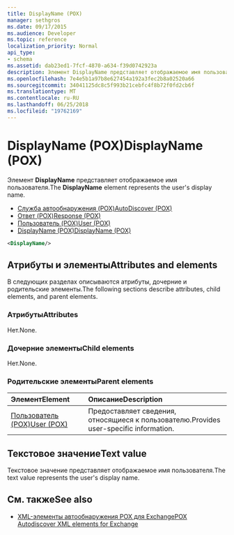 ```yaml
---
title: DisplayName (POX)
manager: sethgros
ms.date: 09/17/2015
ms.audience: Developer
ms.topic: reference
localization_priority: Normal
api_type:
- schema
ms.assetid: dab23ed1-7fcf-4870-a634-f39d0742923a
description: Элемент DisplayName представляет отображаемое имя пользователя.
ms.openlocfilehash: 7e4e5b1a97b8e627454a192a3fec2b8a02520a66
ms.sourcegitcommit: 34041125dc8c5f993b21cebfc4f8b72f0fd2cb6f
ms.translationtype: MT
ms.contentlocale: ru-RU
ms.lasthandoff: 06/25/2018
ms.locfileid: "19762169"
---
```

# <a name="displayname-pox"></a><span data-ttu-id="9c248-103">DisplayName (POX)</span><span class="sxs-lookup"><span data-stu-id="9c248-103">DisplayName (POX)</span></span>

<span data-ttu-id="9c248-104">Элемент **DisplayName** представляет отображаемое имя пользователя.</span><span class="sxs-lookup"><span data-stu-id="9c248-104">The **DisplayName** element represents the user's display name.</span></span> 
  
- [<span data-ttu-id="9c248-105">Служба автообнаружения (POX)</span><span class="sxs-lookup"><span data-stu-id="9c248-105">AutoDiscover (POX)</span></span>](autodiscover-pox.md) 
- [<span data-ttu-id="9c248-106">Ответ (POX)</span><span class="sxs-lookup"><span data-stu-id="9c248-106">Response (POX)</span></span>](response-pox.md) 
- [<span data-ttu-id="9c248-107">Пользователь (POX)</span><span class="sxs-lookup"><span data-stu-id="9c248-107">User (POX)</span></span>](user-pox.md) 
- [<span data-ttu-id="9c248-108">DisplayName (POX)</span><span class="sxs-lookup"><span data-stu-id="9c248-108">DisplayName (POX)</span></span>](displayname-pox.md)
  
```xml
<DisplayName/>
```

## <a name="attributes-and-elements"></a><span data-ttu-id="9c248-109">Атрибуты и элементы</span><span class="sxs-lookup"><span data-stu-id="9c248-109">Attributes and elements</span></span>

<span data-ttu-id="9c248-110">В следующих разделах описываются атрибуты, дочерние и родительские элементы.</span><span class="sxs-lookup"><span data-stu-id="9c248-110">The following sections describe attributes, child elements, and parent elements.</span></span>
  
### <a name="attributes"></a><span data-ttu-id="9c248-111">Атрибуты</span><span class="sxs-lookup"><span data-stu-id="9c248-111">Attributes</span></span>

<span data-ttu-id="9c248-112">Нет.</span><span class="sxs-lookup"><span data-stu-id="9c248-112">None.</span></span>
  
### <a name="child-elements"></a><span data-ttu-id="9c248-113">Дочерние элементы</span><span class="sxs-lookup"><span data-stu-id="9c248-113">Child elements</span></span>

<span data-ttu-id="9c248-114">Нет.</span><span class="sxs-lookup"><span data-stu-id="9c248-114">None.</span></span>
  
### <a name="parent-elements"></a><span data-ttu-id="9c248-115">Родительские элементы</span><span class="sxs-lookup"><span data-stu-id="9c248-115">Parent elements</span></span>

|<span data-ttu-id="9c248-116">**Элемент**</span><span class="sxs-lookup"><span data-stu-id="9c248-116">**Element**</span></span>|<span data-ttu-id="9c248-117">**Описание**</span><span class="sxs-lookup"><span data-stu-id="9c248-117">**Description**</span></span>|
|:-----|:-----|
|[<span data-ttu-id="9c248-118">Пользователь (POX)</span><span class="sxs-lookup"><span data-stu-id="9c248-118">User (POX)</span></span>](user-pox.md) <br/> |<span data-ttu-id="9c248-119">Предоставляет сведения, относящиеся к пользователю.</span><span class="sxs-lookup"><span data-stu-id="9c248-119">Provides user-specific information.</span></span>  <br/> |
   
## <a name="text-value"></a><span data-ttu-id="9c248-120">Текстовое значение</span><span class="sxs-lookup"><span data-stu-id="9c248-120">Text value</span></span>

<span data-ttu-id="9c248-121">Текстовое значение представляет отображаемое имя пользователя.</span><span class="sxs-lookup"><span data-stu-id="9c248-121">The text value represents the user's display name.</span></span>
  
## <a name="see-also"></a><span data-ttu-id="9c248-122">См. также</span><span class="sxs-lookup"><span data-stu-id="9c248-122">See also</span></span>

- [<span data-ttu-id="9c248-123">XML-элементы автообнаружения POX для Exchange</span><span class="sxs-lookup"><span data-stu-id="9c248-123">POX Autodiscover XML elements for Exchange</span></span>](pox-autodiscover-xml-elements-for-exchange.md)


